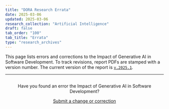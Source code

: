 ```yaml
---
title: "DORA Research Errata"
date: 2025-03-06
updated: 2025-03-06
research_collection: "Artificial Intelligence"
draft: false
tab_order: "100"
tab_title: "Errata"
type: "research_archives"
---
```


This page lists errors and corrections to the Impact of Generative AI in Software Development. To track revisions, report PDFs are stamped with a version number. The current version of the report is [`v.2025.1`](/research/ai/gen-ai-report).

-----
<div style="text-align:center; margin-top:2em;">
Have you found an error the Impact of Generative AI in Software Development?

<a href='mailto:dora-advocacy@google.com?subject=DORA+Impact+of+Generative+AI+Report+error' class='button' target="_blank">Submit a change or correction</a>
</div>